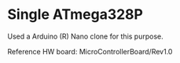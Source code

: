 # Single ATmega328P
Used a Arduino (R) Nano clone for this purpose.

Reference HW board:
MicroControllerBoard/Rev1.0